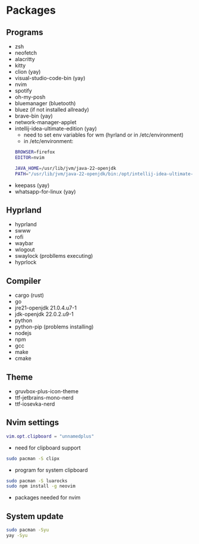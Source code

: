 # Packages

## Programs
- zsh
- neofetch
- alacritty
- kitty
- clion (yay)
- visual-studio-code-bin (yay) 
- nvim
- spotify
- oh-my-posh
- bluemanager (bluetooth)
- bluez (if not installed allready)
- brave-bin (yay)
- network-manager-applet
- intellij-idea-ultimate-edition (yay)
    - need to set env variables for wm (hyrland or in /etc/environment)
    - in /etc/environment: 
    ```bash
    BROWSER=firefox
    EDITOR=nvim

    JAVA_HOME=/usr/lib/jvm/java-22-openjdk
    PATH="/usr/lib/jvm/java-22-openjdk/bin:/opt/intellij-idea-ultimate-edition/bin:$PATH"
    ```
- keepass (yay)
- whatsapp-for-linux (yay)

## Hyprland
- hyprland
- swww
- rofi
- waybar
- wlogout
- swaylock (probllems executing)
- hyprlock

## Compiler
- cargo (rust)
- go 
- jre21-openjdk 21.0.4.u7-1
- jdk-openjdk 22.0.2.u9-1
- python
- python-pip (problems installing)
- nodejs
- npm
- gcc
- make 
- cmake

## Theme
- gruvbox-plus-icon-theme
- ttf-jetbrains-mono-nerd
- ttf-iosevka-nerd

## Nvim settings
```lua
vim.opt.clipboard = "unnamedplus"
```
- need for clipboard support
```bash
sudo pacman -S clipx
```
- program for system clipboard

```bash
sudo pacman -S luarocks
sudo npm install -g neovim
```
- packages needed for nvim

## System update
```bash
sudo pacman -Syu
yay -Syu
```
